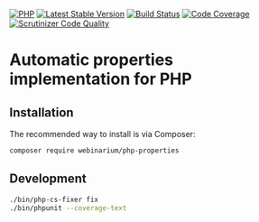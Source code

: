 [![PHP](https://img.shields.io/badge/PHP-7.0%2B-blue.svg)](https://secure.php.net/migration70)
[![Latest Stable Version](https://poser.pugx.org/webinarium/php-properties/v/stable)](https://packagist.org/packages/webinarium/php-properties)
[![Build Status](https://travis-ci.org/webinarium/php-properties.svg?branch=master)](https://travis-ci.org/webinarium/php-properties)
[![Code Coverage](https://scrutinizer-ci.com/g/webinarium/php-properties/badges/coverage.png?b=master)](https://scrutinizer-ci.com/g/webinarium/php-properties/?branch=master)
[![Scrutinizer Code Quality](https://scrutinizer-ci.com/g/webinarium/php-properties/badges/quality-score.png?b=master)](https://scrutinizer-ci.com/g/webinarium/php-properties/?branch=master)

# Automatic properties implementation for PHP

## Installation

The recommended way to install is via Composer:

```bash
composer require webinarium/php-properties
```

## Development

```bash
./bin/php-cs-fixer fix
./bin/phpunit --coverage-text
```
